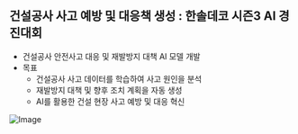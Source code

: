 ## 건설공사 사고 예방 및 대응책 생성 : 한솔데코 시즌3 AI 경진대회
- 건설공사 안전사고 대응 및 재발방지 대책 AI 모델 개발
- 목표
  - 건설공사 사고 데이터를 학습하여 사고 원인을 분석
  - 재발방지 대책 및 향후 조치 계획을 자동 생성
  - AI를 활용한 건설 현장 사고 예방 및 대응 혁신

![Image](https://github.com/user-attachments/assets/e0885dcb-cd4c-445e-b2da-b28d6992729e)
